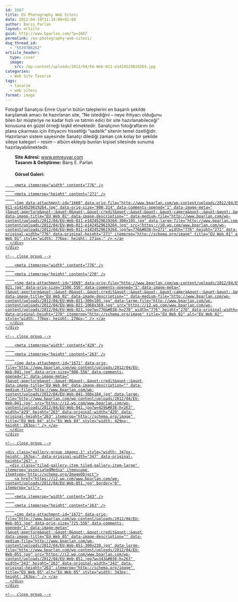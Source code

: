 ```yaml
---
id: 1667
title: EU Photography Web Sitesi
date: 2012-04-19T11:34:00+02:00
author: Barış Parlan
layout: article
guid: http://www.bparlan.com/?p=1667
permalink: /eu-photography-web-sitesi/
dsq_thread_id:
  - "5539706252"
article_header:
  type: cover
  image:
    src: /wp-content/uploads/2012/04/EU-Web-011-e1424529619264.jpg
categories:
  - Web Site Tasarım
tags:
  - tasarım
  - web sitesi
format: image
---
```


Fotoğraf Sanatçısı Emre Uyar&#8217;ın bütün taleplerini en başarılı şekilde karşılamak amacı ile hazırlanan site, &#8220;Ne istediğini &#8211; neye ihtiyacı olduğunu bilen bir müşteriye ne kadar hızlı ve tatmin edici bir site hazırlanabileceği&#8221; konusuna en güzel örneği teşkil etmektedir. Sanatçının fotoğraflarını ön plana çıkarması için ihtiyacını hissettiği &#8220;sadelik&#8221; sitenin temel özelliğidir. Hazırlanan sistem sayesinde Sanatçı dilediği zaman çok kolay bir şekilde siteye kategori &#8211; resim &#8211; albüm ekleyip bunları kişisel sitesinde sunuma hazırlayabilmektedir.

<p style="padding-left: 30px;">
  <strong>Site Adresi:</strong> <a title="Emre Uyar Web Site" href="http://www.emreuyar.com" target="_blank">www.emreuyar.com</a><br /> <strong>Tasarım & Geliştirme:</strong> Barış E. Parlan
</p>

<h4 style="padding-left: 30px;">
  Görsel Galeri:
</h4>

<div class="tiled-gallery type-rectangular tiled-gallery-unresized" data-original-width="780" data-carousel-extra='null' itemscope itemtype="http://schema.org/ImageGallery" >
  <div class="gallery-row" style="width: 780px; height: 275px;" data-original-width="780" data-original-height="275" >
    <div class="gallery-group images-1" style="width: 780px; height: 275px;" data-original-width="780" data-original-height="275" >
      <div class="tiled-gallery-item tiled-gallery-item-large" itemprop="associatedMedia" itemscope itemtype="http://schema.org/ImageObject">
        <a href="https://i0.wp.com/www.bparlan.com/wp-content/uploads/2012/04/EU-Web-011-e1424529619264.jpg" border="0" itemprop="url"> 
        
        <meta itemprop="width" content="776" />
        
        <meta itemprop="height" content="271" />
        
        <img data-attachment-id="1668" data-orig-file="http://www.bparlan.com/wp-content/uploads/2012/04/EU-Web-011-e1424529619264.jpg" data-orig-size="900,314" data-comments-opened="1" data-image-meta="{&quot;aperture&quot;:&quot;0&quot;,&quot;credit&quot;:&quot;&quot;,&quot;camera&quot;:&quot;&quot;,&quot;caption&quot;:&quot;&quot;,&quot;created_timestamp&quot;:&quot;0&quot;,&quot;copyright&quot;:&quot;&quot;,&quot;focal_length&quot;:&quot;0&quot;,&quot;iso&quot;:&quot;0&quot;,&quot;shutter_speed&quot;:&quot;0&quot;,&quot;title&quot;:&quot;&quot;,&quot;orientation&quot;:&quot;0&quot;}" data-image-title="EU Web 01" data-image-description="" data-medium-file="http://www.bparlan.com/wp-content/uploads/2012/04/EU-Web-011-e1424529619264-300x105.jpg" data-large-file="http://www.bparlan.com/wp-content/uploads/2012/04/EU-Web-011-e1424529619264.jpg" src="https://i0.wp.com/www.bparlan.com/wp-content/uploads/2012/04/EU-Web-011-e1424529619264.jpg?w=776&#038;h=271" width="776" height="271" data-original-width="776" data-original-height="271" itemprop="http://schema.org/image" title="EU Web 01" alt="EU Web 01" style="width: 776px; height: 271px;" /> </a>
      </div>
    </div>
    
    <!-- close group -->
  </div>
  
  <!-- close row -->
  
  <div class="gallery-row" style="width: 780px; height: 274px;" data-original-width="780" data-original-height="274" >
    <div class="gallery-group images-1" style="width: 780px; height: 274px;" data-original-width="780" data-original-height="274" >
      <div class="tiled-gallery-item tiled-gallery-item-large" itemprop="associatedMedia" itemscope itemtype="http://schema.org/ImageObject">
        <a href="https://i2.wp.com/www.bparlan.com/wp-content/uploads/2012/04/EU-Web-021.jpg" border="0" itemprop="url"> 
        
        <meta itemprop="width" content="776" />
        
        <meta itemprop="height" content="270" />
        
        <img data-attachment-id="1669" data-orig-file="http://www.bparlan.com/wp-content/uploads/2012/04/EU-Web-021.jpg" data-orig-size="1596,556" data-comments-opened="1" data-image-meta="{&quot;aperture&quot;:&quot;0&quot;,&quot;credit&quot;:&quot;&quot;,&quot;camera&quot;:&quot;&quot;,&quot;caption&quot;:&quot;&quot;,&quot;created_timestamp&quot;:&quot;0&quot;,&quot;copyright&quot;:&quot;&quot;,&quot;focal_length&quot;:&quot;0&quot;,&quot;iso&quot;:&quot;0&quot;,&quot;shutter_speed&quot;:&quot;0&quot;,&quot;title&quot;:&quot;&quot;,&quot;orientation&quot;:&quot;0&quot;}" data-image-title="EU Web 02" data-image-description="" data-medium-file="http://www.bparlan.com/wp-content/uploads/2012/04/EU-Web-021-300x105.jpg" data-large-file="http://www.bparlan.com/wp-content/uploads/2012/04/EU-Web-021-1060x369.jpg" src="https://i2.wp.com/www.bparlan.com/wp-content/uploads/2012/04/EU-Web-021.jpg?w=776&#038;h=270" width="776" height="270" data-original-width="776" data-original-height="270" itemprop="http://schema.org/image" title="EU Web 02" alt="EU Web 02" style="width: 776px; height: 270px;" /> </a>
      </div>
    </div>
    
    <!-- close group -->
  </div>
  
  <!-- close row -->
  
  <div class="gallery-row" style="width: 780px; height: 267px;" data-original-width="780" data-original-height="267" >
    <div class="gallery-group images-1" style="width: 433px; height: 267px;" data-original-width="433" data-original-height="267" >
      <div class="tiled-gallery-item tiled-gallery-item-large" itemprop="associatedMedia" itemscope itemtype="http://schema.org/ImageObject">
        <a href="https://i2.wp.com/www.bparlan.com/wp-content/uploads/2012/04/EU-Web-041.jpg" border="0" itemprop="url"> 
        
        <meta itemprop="width" content="429" />
        
        <meta itemprop="height" content="263" />
        
        <img data-attachment-id="1671" data-orig-file="http://www.bparlan.com/wp-content/uploads/2012/04/EU-Web-041.jpg" data-orig-size="906,556" data-comments-opened="1" data-image-meta="{&quot;aperture&quot;:&quot;0&quot;,&quot;credit&quot;:&quot;&quot;,&quot;camera&quot;:&quot;&quot;,&quot;caption&quot;:&quot;&quot;,&quot;created_timestamp&quot;:&quot;0&quot;,&quot;copyright&quot;:&quot;&quot;,&quot;focal_length&quot;:&quot;0&quot;,&quot;iso&quot;:&quot;0&quot;,&quot;shutter_speed&quot;:&quot;0&quot;,&quot;title&quot;:&quot;&quot;,&quot;orientation&quot;:&quot;0&quot;}" data-image-title="EU Web 04" data-image-description="" data-medium-file="http://www.bparlan.com/wp-content/uploads/2012/04/EU-Web-041-300x184.jpg" data-large-file="http://www.bparlan.com/wp-content/uploads/2012/04/EU-Web-041.jpg" src="https://i2.wp.com/www.bparlan.com/wp-content/uploads/2012/04/EU-Web-041.jpg?w=429&#038;h=263" width="429" height="263" data-original-width="429" data-original-height="263" itemprop="http://schema.org/image" title="EU Web 04" alt="EU Web 04" style="width: 429px; height: 263px;" /> </a>
      </div>
    </div>
    
    <!-- close group -->
    
    <div class="gallery-group images-1" style="width: 347px; height: 267px;" data-original-width="347" data-original-height="267" >
      <div class="tiled-gallery-item tiled-gallery-item-large" itemprop="associatedMedia" itemscope itemtype="http://schema.org/ImageObject">
        <a href="https://i2.wp.com/www.bparlan.com/wp-content/uploads/2012/04/EU-Web-051.jpg" border="0" itemprop="url"> 
        
        <meta itemprop="width" content="343" />
        
        <meta itemprop="height" content="263" />
        
        <img data-attachment-id="1672" data-orig-file="http://www.bparlan.com/wp-content/uploads/2012/04/EU-Web-051.jpg" data-orig-size="725,556" data-comments-opened="1" data-image-meta="{&quot;aperture&quot;:&quot;0&quot;,&quot;credit&quot;:&quot;&quot;,&quot;camera&quot;:&quot;&quot;,&quot;caption&quot;:&quot;&quot;,&quot;created_timestamp&quot;:&quot;0&quot;,&quot;copyright&quot;:&quot;&quot;,&quot;focal_length&quot;:&quot;0&quot;,&quot;iso&quot;:&quot;0&quot;,&quot;shutter_speed&quot;:&quot;0&quot;,&quot;title&quot;:&quot;&quot;,&quot;orientation&quot;:&quot;0&quot;}" data-image-title="EU Web 05" data-image-description="" data-medium-file="http://www.bparlan.com/wp-content/uploads/2012/04/EU-Web-051-300x230.jpg" data-large-file="http://www.bparlan.com/wp-content/uploads/2012/04/EU-Web-051.jpg" src="https://i2.wp.com/www.bparlan.com/wp-content/uploads/2012/04/EU-Web-051.jpg?w=343&#038;h=263" width="343" height="263" data-original-width="343" data-original-height="263" itemprop="http://schema.org/image" title="EU Web 05" alt="EU Web 05" style="width: 343px; height: 263px;" /> </a>
      </div>
    </div>
    
    <!-- close group -->
  </div>
  
  <!-- close row -->
</div>
